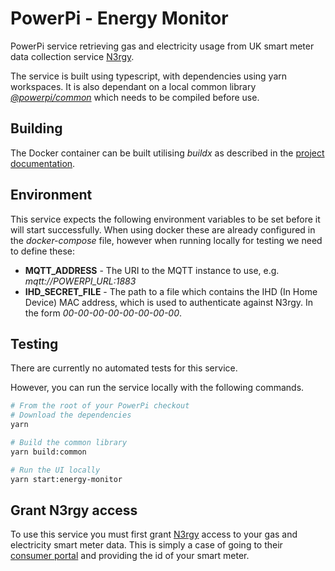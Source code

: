 # PowerPi - Energy Monitor

PowerPi service retrieving gas and electricity usage from UK smart meter data collection service [N3rgy](http://www.n3rgy.com/).

The service is built using typescript, with dependencies using yarn workspaces. It is also dependant on a local common library [_@powerpi/common_](../common/node/common/README.md) which needs to be compiled before use.

## Building

The Docker container can be built utilising _buildx_ as described in the [project documentation](../README.md#Building).

## Environment

This service expects the following environment variables to be set before it will start successfully. When using docker these are already configured in the _docker-compose_ file, however when running locally for testing we need to define these:

-   **MQTT_ADDRESS** - The URI to the MQTT instance to use, e.g. _mqtt://POWERPI_URL:1883_
-   **IHD_SECRET_FILE** - The path to a file which contains the IHD (In Home Device) MAC address, which is used to authenticate against N3rgy. In the form _00-00-00-00-00-00-00-00_.

## Testing

There are currently no automated tests for this service.

However, you can run the service locally with the following commands.

```bash
# From the root of your PowerPi checkout
# Download the dependencies
yarn

# Build the common library
yarn build:common

# Run the UI locally
yarn start:energy-monitor
```

## Grant N3rgy access

To use this service you must first grant [N3rgy](http://www.n3rgy.com/) access to your gas and electricity smart meter data. This is simply a case of going to their [consumer portal](https://data.n3rgy.com/consumer/home) and providing the id of your smart meter.
